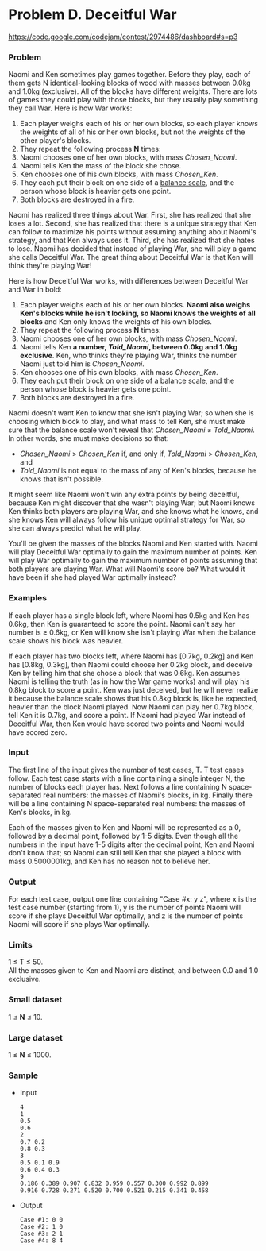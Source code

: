 # Problem D. Deceitful War

https://code.google.com/codejam/contest/2974486/dashboard#s=p3

### Problem

Naomi and Ken sometimes play games together. Before they play, each of them gets N identical-looking blocks of wood with masses between 0.0kg and 1.0kg (exclusive). All of the blocks have different weights. There are lots of games they could play with those blocks, but they usually play something they call War. Here is how War works:

1. Each player weighs each of his or her own blocks, so each player knows the weights of all of his or her own blocks, but not the weights of the other player's blocks.
2. They repeat the following process **N** times:
  1. Naomi chooses one of her own blocks, with mass _Chosen_Naomi_.
  2. Naomi tells Ken the mass of the block she chose.
  3. Ken chooses one of his own blocks, with mass _Chosen_Ken_.
  4. They each put their block on one side of a [balance scale](https://www.google.com/search?q=balance+scale&tbm=isch), and the person whose block is heavier gets one point.
  5. Both blocks are destroyed in a fire.

Naomi has realized three things about War. First, she has realized that she loses a lot. Second, she has realized that there is a unique strategy that Ken can follow to maximize his points without assuming anything about Naomi's strategy, and that Ken always uses it. Third, she has realized that she hates to lose. Naomi has decided that instead of playing War, she will play a game she calls Deceitful War. The great thing about Deceitful War is that Ken will think they're playing War!

Here is how Deceitful War works, with differences between Deceitful War and War in bold:

1. Each player weighs each of his or her own blocks. **Naomi also weighs Ken's blocks while he isn't looking, so Naomi knows the weights of all blocks** and Ken only knows the weights of his own blocks.
2. They repeat the following process **N** times:
  1. Naomi chooses one of her own blocks, with mass _Chosen_Naomi_.
  2. Naomi tells Ken **a number, _Told_Naomi_, between 0.0kg and 1.0kg exclusive**. Ken, who thinks they're playing War, thinks the number Naomi just told him is _Chosen_Naomi_.
  3. Ken chooses one of his own blocks, with mass _Chosen_Ken_.
  4. They each put their block on one side of a balance scale, and the person whose block is heavier gets one point.
  5. Both blocks are destroyed in a fire.

Naomi doesn't want Ken to know that she isn't playing War; so when she is choosing which block to play, and what mass to tell Ken, she must make sure that the balance scale won't reveal that _Chosen_Naomi_ ≠ _Told_Naomi_. In other words, she must make decisions so that:

* _Chosen_Naomi_ > _Chosen_Ken_ if, and only if, _Told_Naomi_ > _Chosen_Ken_, and
* _Told_Naomi_ is not equal to the mass of any of Ken's blocks, because he knows that isn't possible.

It might seem like Naomi won't win any extra points by being deceitful, because Ken might discover that she wasn't playing War; but Naomi knows Ken thinks both players are playing War, and she knows what he knows, and she knows Ken will always follow his unique optimal strategy for War, so she can always predict what he will play.

You'll be given the masses of the blocks Naomi and Ken started with. Naomi will play Deceitful War optimally to gain the maximum number of points. Ken will play War optimally to gain the maximum number of points assuming that both players are playing War. What will Naomi's score be? What would it have been if she had played War optimally instead?

### Examples

If each player has a single block left, where Naomi has 0.5kg and Ken has 0.6kg, then Ken is guaranteed to score the point. Naomi can't say her number is ≥ 0.6kg, or Ken will know she isn't playing War when the balance scale shows his block was heavier.

If each player has two blocks left, where Naomi has [0.7kg, 0.2kg] and Ken has [0.8kg, 0.3kg], then Naomi could choose her 0.2kg block, and deceive Ken by telling him that she chose a block that was 0.6kg. Ken assumes Naomi is telling the truth (as in how the War game works) and will play his 0.8kg block to score a point. Ken was just deceived, but he will never realize it because the balance scale shows that his 0.8kg block is, like he expected, heavier than the block Naomi played. Now Naomi can play her 0.7kg block, tell Ken it is 0.7kg, and score a point. If Naomi had played War instead of Deceitful War, then Ken would have scored two points and Naomi would have scored zero.

### Input

The first line of the input gives the number of test cases, T. T test cases follow. Each test case starts with a line containing a single integer N, the number of blocks each player has. Next follows a line containing N space-separated real numbers: the masses of Naomi's blocks, in kg. Finally there will be a line containing N space-separated real numbers: the masses of Ken's blocks, in kg.

Each of the masses given to Ken and Naomi will be represented as a 0, followed by a decimal point, followed by 1-5 digits. Even though all the numbers in the input have 1-5 digits after the decimal point, Ken and Naomi don't know that; so Naomi can still tell Ken that she played a block with mass 0.5000001kg, and Ken has no reason not to believe her.

### Output

For each test case, output one line containing "Case #x: y z", where x is the test case number (starting from 1), y is the number of points Naomi will score if she plays Deceitful War optimally, and z is the number of points Naomi will score if she plays War optimally.

### Limits

1 ≤ T ≤ 50.  
All the masses given to Ken and Naomi are distinct, and between 0.0 and 1.0 exclusive.

### Small dataset

1 ≤ **N** ≤ 10.

### Large dataset

1 ≤ **N** ≤ 1000.

### Sample

* Input

      4
      1
      0.5
      0.6
      2
      0.7 0.2
      0.8 0.3
      3
      0.5 0.1 0.9
      0.6 0.4 0.3
      9
      0.186 0.389 0.907 0.832 0.959 0.557 0.300 0.992 0.899
      0.916 0.728 0.271 0.520 0.700 0.521 0.215 0.341 0.458


* Output

      Case #1: 0 0
      Case #2: 1 0
      Case #3: 2 1
      Case #4: 8 4
